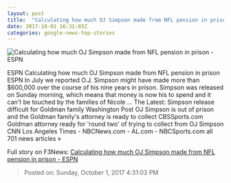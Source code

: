 ```yaml
---
layout: post
title:  "Calculating how much OJ Simpson made from NFL pension in prison - ESPN"
date: 2017-10-01 16:31:03Z
categories: google-news-top-stories
---
```


![Calculating how much OJ Simpson made from NFL pension in prison - ESPN](http://a.espncdn.com/combiner/i?img=%2Fphoto%2F2017%2F0721%2Fr234446_1296x729_16%2D9.jpg)

ESPN Calculating how much OJ Simpson made from NFL pension in prison ESPN In July we reported O.J. Simpson might have made more than $600,000 over the course of his nine years in prison. Simpson was released on Sunday morning, which means that money is now his to spend and it can't be touched by the families of Nicole ... The Latest: Simpson release difficult for Goldman family Washington Post OJ Simpson is out of prison and the Goldman family's attorney is ready to collect CBSSports.com Goldman attorney ready for 'round two' of trying to collect from OJ Simpson CNN Los Angeles Times - NBCNews.com - AL.com - NBCSports.com all 701 news articles »


Full story on F3News: [Calculating how much OJ Simpson made from NFL pension in prison - ESPN](http://www.f3nws.com/n/BAUhjH)

> Posted on: Sunday, October 1, 2017 4:31:03 PM
